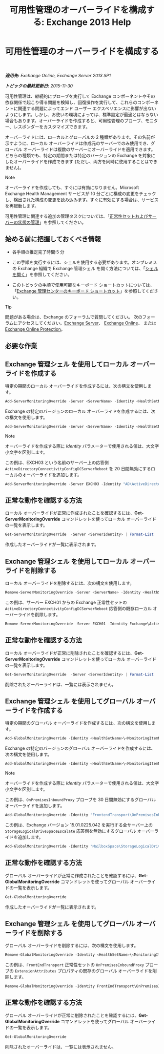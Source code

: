 ﻿---
title: '可用性管理のオーバーライドを構成する: Exchange 2013 Help'
TOCTitle: 可用性管理のオーバーライドを構成する
ms:assetid: c8f315b3-1d5e-4ad9-8bea-9c3a4a13ebfc
ms:mtpsurl: https://technet.microsoft.com/ja-jp/library/Dn482055(v=EXCHG.150)
ms:contentKeyID: 59895171
ms.date: 04/24/2018
mtps_version: v=EXCHG.150
ms.translationtype: HT
---

# 可用性管理のオーバーライドを構成する

 

_**適用先:** Exchange Online, Exchange Server 2013 SP1_

_**トピックの最終更新日:** 2015-11-30_

可用性管理は、継続的にプローブを実行して Exchange コンポーネントやその依存関係で起こり得る問題を検知し、回復操作を実行して、これらのコンポーネントに関連する問題によってエンド ユーザー エクスペリエンスに影響が出ないようにします。しかし、お使いの環境によっては、標準設定が最適とはならない場合もあります。オーバーライドを作成すると、可用性管理のプローブ、モニター、レスポンダーをカスタマイズできます。

オーバーライドには、ローカルとグローバルの 2 種類があります。その名前が示すように、ローカル オーバーライドは作成元のサーバーでのみ使用でき、グローバル オーバーライドは複数のサーバーにオーバーライドを適用できます。どちらの種類でも、特定の期間または特定のバージョンの Exchange を対象にしたオーバーライドを作成できます (ただし、両方を同時に使用することはできません)。


> [!NOTE]
> オーバーライドを作成しても、すぐには有効になりません。Microsoft Exchange Health Management サービスが 10 分ごとに構成の変更をチェックし、検出された構成の変更を読み込みます。すぐに有効にする場合は、サービスを再起動します。



可用性管理に関連する追加の管理タスクについては、「[正常性セットおよびサーバーの状態の管理](manage-health-sets-and-server-health-exchange-2013-help.md)」を参照してください。

## 始める前に把握しておくべき情報

  - 各手順の推定完了時間:5 分

  - この手順を実行するには、シェルを使用する必要があります。オンプレミスの Exchange 組織で Exchange 管理シェル を開く方法については、「[シェルを開く](https://technet.microsoft.com/ja-jp/library/dd638134\(v=exchg.150\))」を参照してください。

  - このトピックの手順で使用可能なキーボード ショートカットについては、「[Exchange 管理センターのキーボード ショートカット](keyboard-shortcuts-in-the-exchange-admin-center-exchange-online-protection-help.md)」を参照してください。


> [!TIP]
> 問題がある場合は、Exchange のフォーラムで質問してください。 次のフォーラムにアクセスしてください。<A href="https://go.microsoft.com/fwlink/p/?linkid=60612">Exchange Server</A>、 <A href="https://go.microsoft.com/fwlink/p/?linkid=267542">Exchange Online</A>、 または <A href="https://go.microsoft.com/fwlink/p/?linkid=285351">Exchange Online Protection</A>。



## 必要な作業

## Exchange 管理シェル を使用してローカル オーバーライドを作成する

特定の期間のローカル オーバーライドを作成するには、次の構文を使用します。

```powershell
Add-ServerMonitoringOverride -Server <ServerName> -Identity <HealthSetName>\<MonitoringItemName>[\<TargetResource>] -ItemType <Probe | Monitor | Responder | Maintenance> -PropertyName <PropertyName> -PropertyValue <Value> -Duration <dd.hh:mm:ss>
```  

Exchange の特定のバージョンのローカル オーバーライドを作成するには、次の構文を使用します。

```powershell
Add-ServerMonitoringOverride -Server <ServerName> -Identity <HealthSetName>\<MonitoringItemName>[\<TargetResource>] -ItemType <Probe | Monitor | Responder | Maintenance> -PropertyName <PropertyName> -PropertyValue <Value> -Version <15.01.xxxx.xxx>
```  


> [!NOTE]
> オーバーライドを作成する際に <EM>Identity</EM> パラメーターで使用される値は、大文字小文字を区別します。



この例は、EXCH03 という名前のサーバー上の応答側 `ActiveDirectoryConnectivityConfigDCServerReboot` を 20 日間無効にするローカルのオーバーライドを追加します。

```powershell
Add-ServerMonitoringOverride -Server EXCH03 -Identity "AD\ActiveDirectoryConnectivityConfigDCServerReboot" -ItemType Responder -PropertyName Enabled -PropertyValue 0 -Duration 20.00:00:00
```  

## 正常な動作を確認する方法

ローカル オーバーライドが正常に作成されたことを確認するには、**Get-ServerMonitoringOverride** コマンドレットを使ってローカル オーバーライドの一覧を表示します。

```powershell
Get-ServerMonitoringOverride  -Server <ServerIdentity> | Format-List
```  

作成したオーバーライドが一覧に表示されます。

## Exchange 管理シェル を使用してローカル オーバーライドを削除する

ローカル オーバーライドを削除するには、次の構文を使用します。

```powershell
Remove-ServerMonitoringOverride -Server <ServerName> -Identity <HealthSetName>\<MonitoringItemName>[\<TargetResource>] -ItemType <ExistingItemTypeValue> -PropertyName <PropertytoRemove>
```  

この例は、サーバー EXCH01 からの Exchange 正常性セットの `ActiveDirectoryConnectivityConfigDCServerReboot` 応答側の既存ローカル オーバーライドを削除します。

```powershell
Remove-ServerMonitoringOverride -Server EXCH01 -Identity Exchange\ActiveDirectoryConnectivityConfigDCServerReboot -ItemType Responder -PropertyName Enabled
```  

## 正常な動作を確認する方法

ローカル オーバーライドが正常に削除されたことを確認するには、**Get-ServerMonitoringOverride** コマンドレットを使ってローカル オーバーライドの一覧を表示します。

```powershell
Get-ServerMonitoringOverride  -Server <ServerIdentity> | Format-List
```  

削除されたオーバーライドは、一覧には表示されません。

## Exchange 管理シェル を使用してグローバル オーバーライドを作成する

特定の期間のグローバル オーバーライドを作成するには、次の構文を使用します。

```powershell
Add-GlobalMonitoringOverride -Identity <HealthSetName>\<MonitoringItemName>[\<TargetResource>] -ItemType <Probe | Monitor | Responder | Maintenance> -PropertyName <PropertytoOverride> -PropertyValue <NewPropertyValue> -Duration <dd.hh:mm:ss>
```  

Exchange の特定のバージョンのグローバル オーバーライドを作成するには、次の構文を使用します。

```powershell
Add-GlobalMonitoringOverride -Identity <HealthSetName>\<MonitoringItemName>[\<TargetResource>] -ItemType <Probe | Monitor | Responder | Maintenance> -PropertyName <PropertytoOverride> -PropertyValue <NewPropertyValue> -ApplyVersion <15.01.xxxx.xxx>
```  


> [!NOTE]
> オーバーライドを作成する際に <EM>Identity</EM> パラメーターで使用される値は、大文字小文字を区別します。



この例は、`OnPremisesInboundProxy` プローブを 30 日間無効にするグローバル オーバーライドを追加します。

```powershell
Add-GlobalMonitoringOverride -Identity "FrontendTransport\OnPremisesInboundProxy" -ItemType Probe -PropertyName Enabled -PropertyValue 0 -Duration 30.00:00:00
```  

この例は、Exchange バージョン 15.01.0225.042 を実行する全サーバー上の `StorageLogicalDriveSpaceEscalate` 応答側を無効にするグローバル オーバーライドを追加します。

```powershell
Add-GlobalMonitoringOverride -Identity "MailboxSpace\StorageLogicalDriveSpaceEscalate" -PropertyName Enabled -PropertyValue 0 -ItemType Responder -ApplyVersion "15.01.0225.042"
```

## 正常な動作を確認する方法

グローバル オーバーライドが正常に作成されたことを確認するには、**Get-GlobalMonitoringOverride** コマンドレットを使ってグローバル オーバーライドの一覧を表示します。

```powershell
Get-GlobalMonitoringOverride
```

作成したオーバーライドが一覧に表示されます。

## Exchange 管理シェル を使用してグローバル オーバーライドを削除する

グローバル オーバーライドを削除するには、次の構文を使用します。

```powershell
Remove-GlobalMonitoringOverride -Identity <HealthSetName>\<MonitoringItemName>[\<TargetResource>] -ItemType <ExistingItemTypeValue> -PropertyName <OverriddenProperty>
```  

この例は、`FrontEndTransport` 正常性セットの `OnPremisesInboundProxy` プローブの `ExtensionAttributes` プロパティの既存のグローバル オーバーライドを削除します。

```powershell
Remove-GlobalMonitoringOverride -Identity FrontEndTransport\OnPremisesInboundProxy -ItemType Probe -PropertyName ExtensionAttributes
```  

## 正常な動作を確認する方法

グローバル オーバーライドが正常に削除されたことを確認するには、**Get-GlobalMonitoringOverride** コマンドレットを使ってグローバル オーバーライドの一覧を表示します。

```powershell
Get-GlobalMonitoringOverride
```

削除されたオーバーライドは、一覧には表示されません。

